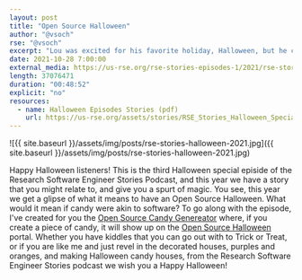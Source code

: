 ```yaml
---
layout: post
title: "Open Source Halloween"
author: "@vsoch"
rse: "@vsoch"
excerpt: "Lou was excited for his favorite holiday, Halloween, but he couldn't have predicted how an Open Source Halloween would change his life."
date: 2021-10-28 7:00:00
external_media: https://us-rse.org/rse-stories-episodes-1/2021/rse-stories-open-source-halloween-2021-episode-67.mp3
length: 37076471
duration: "00:48:52"
explicit: "no"
resources:
  - name: Halloween Episodes Stories (pdf)
    url: https://us-rse.org/assets/stories/RSE_Stories_Halloween_Special_Episodes.pdf
--- 
```


![{{ site.baseurl }}/assets/img/posts/rse-stories-halloween-2021.jpg]({{ site.baseurl }}/assets/img/posts/rse-stories-halloween-2021.jpg)

Happy Halloween listeners! This is the third Halloween special episide of the Research Software Engineer Stories Podcast,
and this year we have a story that you might relate to, and give you a spurt of magic. You see, this year we
get a glipse of what it means to have an Open Source Halloween. What would it mean if candy were akin to software?
To go along with the episode, I've created for you the [Open Source Candy Genereator](https://vsoch.github.io/candy-generator/)
where, if you create a piece of candy, it will show up on the [Open Source Halloween](https://rseng.github.io/open-source-halloween/) portal.
Whether you have kiddles that you can go out with to Trick or Treat, or if you are like me and just revel in the decorated houses,
purples and oranges, and making Halloween candy houses, from the Research Software Engineer Stories podcast we wish you a Happy Halloween!
